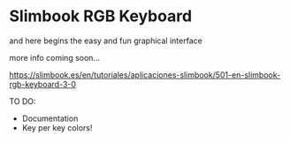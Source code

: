 # Slimbook RGB Keyboard
and here begins the easy and fun graphical interface

more info coming soon...

https://slimbook.es/en/tutoriales/aplicaciones-slimbook/501-en-slimbook-rgb-keyboard-3-0

TO DO:

- Documentation
- Key per key colors!
